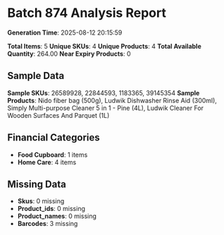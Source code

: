 # Batch 874 Analysis Report

**Generation Time**: 2025-08-12 20:15:59

**Total Items**: 5
**Unique SKUs**: 4
**Unique Products**: 4
**Total Available Quantity**: 264.00
**Near Expiry Products**: 0

## Sample Data
**Sample SKUs**: 26589928, 22844593, 1183365, 39145354
**Sample Products**: Nido fiber bag (500g), Ludwik Dishwasher Rinse Aid (300ml), Simply Multi-purpose Cleaner 5 in 1 - Pine (4L), Ludwik Cleaner For Wooden Surfaces And Parquet (1L)

## Financial Categories
- **Food Cupboard**: 1 items
- **Home Care**: 4 items

## Missing Data
- **Skus**: 0 missing
- **Product_ids**: 0 missing
- **Product_names**: 0 missing
- **Barcodes**: 3 missing
